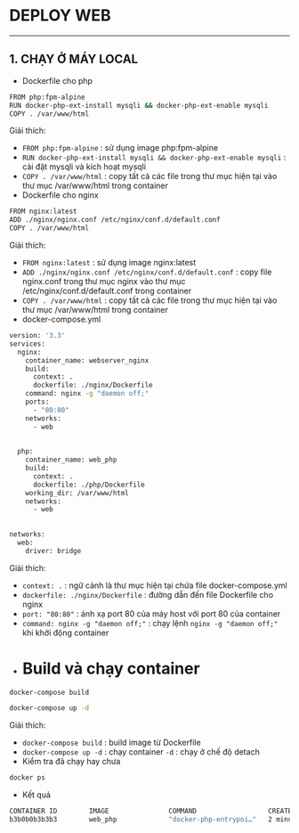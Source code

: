 # DEPLOY WEB


---
## 1. CHẠY Ở MÁY LOCAL
- Dockerfile cho php 
```sh
FROM php:fpm-alpine
RUN docker-php-ext-install mysqli && docker-php-ext-enable mysqli
COPY . /var/www/html
```
Giải thích:
- `FROM php:fpm-alpine` : sử dụng image php:fpm-alpine 
- `RUN docker-php-ext-install mysqli && docker-php-ext-enable mysqli` : cài đặt mysqli và kích hoạt mysqli
- `COPY . /var/www/html` : copy tất cả các file trong thư mục hiện tại vào thư mục /var/www/html trong container
- Dockerfile cho nginx
```sh
FROM nginx:latest
ADD ./nginx/nginx.conf /etc/nginx/conf.d/default.conf
COPY . /var/www/html
```
Giải thích:
- `FROM nginx:latest` : sử dụng image nginx:latest
- `ADD ./nginx/nginx.conf /etc/nginx/conf.d/default.conf` : copy file nginx.conf trong thư mục nginx vào thư mục /etc/nginx/conf.d/default.conf trong container
- `COPY . /var/www/html` : copy tất cả các file trong thư mục hiện tại vào thư mục /var/www/html trong container
- docker-compose.yml
```sh
version: '3.3'
services:
  nginx:
    container_name: webserver_nginx
    build: 
      context: .
      dockerfile: ./nginx/Dockerfile
    command: nginx -g "daemon off;"
    ports:
      - "80:80"
    networks:
      - web
   
      
  php:
    container_name: web_php
    build: 
      context: .
      dockerfile: ./php/Dockerfile
    working_dir: /var/www/html
    networks:
      - web
   
    
networks:
  web:
    driver: bridge
```
Giải thích:
- `context: .` : ngữ cảnh là thư mục hiện tại chứa file docker-compose.yml
- `dockerfile: ./nginx/Dockerfile` : đường dẫn đến file Dockerfile cho nginx
- `port: "80:80"` : ánh xạ port 80 của máy host với port 80 của container
- `command: nginx -g "daemon off;"` : chạy lệnh `nginx -g "daemon off;"` khi khởi động container
- # Build và chạy container
```sh
docker-compose build
```
```sh
docker-compose up -d
```
Giải thích:
- `docker-compose build` : build image từ Dockerfile
- `docker-compose up -d` : chạy container `-d` : chạy ở chế độ detach
- Kiểm tra đã chạy hay chưa
```sh
docker ps
```
- Kết quả
```sh
CONTAINER ID        IMAGE               COMMAND                  CREATED             STATUS              PORTS                NAMES
b3b0b0b3b3b3        web_php             "docker-php-entrypoi…"   2 minutes ago       Up 2 minutes        9000/tcp             web_php
```